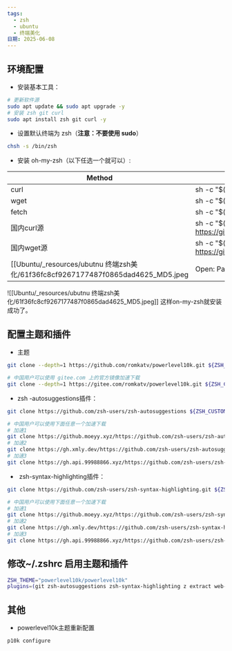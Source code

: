 ```yaml
---
tags:
  - zsh
  - ubuntu
  - 终端美化
日期: 2025-06-08
---
```

## 环境配置
- 安装基本工具：
```bash
# 更新软件源
sudo apt update && sudo apt upgrade -y
# 安装 zsh git curl
sudo apt install zsh git curl -y
```
- 设置默认终端为 zsh（**注意：不要使用 sudo**）
```bash
chsh -s /bin/zsh
```
- 安装 oh-my-zsh（以下任选一个就可以）:

| Method  | Command                                                                            |
| ------- | ---------------------------------------------------------------------------------- |
| curl    | sh -c "$(curl -fsSL https://install.ohmyz.sh/)"                                    |
| wget    | sh -c "$(wget -O- https://install.ohmyz.sh/)"                                      |
| fetch   | sh -c "$(fetch -o - https://install.ohmyz.sh/)"                                    |
| 国内curl源 | sh -c "$(curl -fsSL https://gitee.com/pocmon/ohmyzsh/raw/master/tools/install.sh)" |
| 国内wget源 | sh -c "$(wget -O- https://gitee.com/pocmon/ohmyzsh/raw/master/tools/install.sh)"   |
[[Ubuntu/_resources/ubutnu 终端zsh美化/61f36fc8cf9267177487f0865dad4625_MD5.jpeg|Open: Pasted image 20250608182713.png]]
![[Ubuntu/_resources/ubutnu 终端zsh美化/61f36fc8cf9267177487f0865dad4625_MD5.jpeg]]
这样on-my-zsh就安装成功了。

## 配置主题和插件
- 主题
```bash
git clone --depth=1 https://github.com/romkatv/powerlevel10k.git ${ZSH_CUSTOM:-$HOME/.oh-my-zsh/custom}/themes/powerlevel10k

# 中国用户可以使用 gitee.com 上的官方镜像加速下载
git clone --depth=1 https://gitee.com/romkatv/powerlevel10k.git ${ZSH_CUSTOM:-$HOME/.oh-my-zsh/custom}/themes/powerlevel10k
```
- zsh -autosuggestions插件：
```bash
git clone https://github.com/zsh-users/zsh-autosuggestions ${ZSH_CUSTOM:-~/.oh-my-zsh/custom}/plugins/zsh-autosuggestions

# 中国用户可以使用下面任意一个加速下载
# 加速1
git clone https://github.moeyy.xyz/https://github.com/zsh-users/zsh-autosuggestions ${ZSH_CUSTOM:-~/.oh-my-zsh/custom}/plugins/zsh-autosuggestions
# 加速2
git clone https://gh.xmly.dev/https://github.com/zsh-users/zsh-autosuggestions ${ZSH_CUSTOM:-~/.oh-my-zsh/custom}/plugins/zsh-autosuggestions
# 加速3
git clone https://gh.api.99988866.xyz/https://github.com/zsh-users/zsh-autosuggestions ${ZSH_CUSTOM:-~/.oh-my-zsh/custom}/plugins/zsh-autosuggestions
```
-  zsh-syntax-highlighting插件：
```bash
git clone https://github.com/zsh-users/zsh-syntax-highlighting.git ${ZSH_CUSTOM:-~/.oh-my-zsh/custom}/plugins/zsh-syntax-highlighting

# 中国用户可以使用下面任意一个加速下载
# 加速1
git clone https://github.moeyy.xyz/https://github.com/zsh-users/zsh-syntax-highlighting.git ${ZSH_CUSTOM:-~/.oh-my-zsh/custom}/plugins/zsh-syntax-highlighting
# 加速2
git clone https://gh.xmly.dev/https://github.com/zsh-users/zsh-syntax-highlighting.git ${ZSH_CUSTOM:-~/.oh-my-zsh/custom}/plugins/zsh-syntax-highlighting
# 加速3
git clone https://gh.api.99988866.xyz/https://github.com/zsh-users/zsh-syntax-highlighting.git ${ZSH_CUSTOM:-~/.oh-my-zsh/custom}/plugins/zsh-syntax-highlighting
```

## 修改~/.zshrc 启用主题和插件
```bash
ZSH_THEME="powerlevel10k/powerlevel10k"
plugins=(git zsh-autosuggestions zsh-syntax-highlighting z extract web-search)
```

## 其他
- powerlevel10k主题重新配置
```bash
p10k configure
```